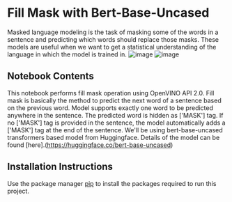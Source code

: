 # Fill Mask with Bert-Base-Uncased
Masked language modeling is the task of masking some of the words in a sentence and predicting which words should replace those masks. These models are useful when we want to get a statistical understanding of the language in which the model is trained in.
![image](https://user-images.githubusercontent.com/95271966/206129198-524456ff-8fd3-4a61-82ed-cd8322cddfc3.png)
![image](https://user-images.githubusercontent.com/95271966/206129237-eb983579-a58e-4897-a307-af55d8f76158.png)

## Notebook Contents
This notebook performs fill mask operation using OpenVINO API 2.0. Fill mask is basically the method to predict the next word of a sentence based on the previous word. Model supports exactly one word to be predicted anywhere in the sentence. The predicted word is hidden as ['MASK'] tag. If no ['MASK'] tag is provided in the sentence, the model automatically adds a ['MASK'] tag at the end of the sentence. We'll be using bert-base-uncased transformers based model from Huggingface. Details of the model can be found [here].(https://huggingface.co/bert-base-uncased)

## Installation Instructions

Use the package manager [pip](https://pip.pypa.io/en/stable/) to install the packages required to run this project.
